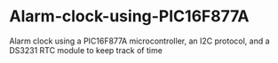 # Alarm-clock-using-PIC16F877A
Alarm clock using a PIC16F877A microcontroller, an I2C protocol, and a DS3231 RTC module to keep track of time
